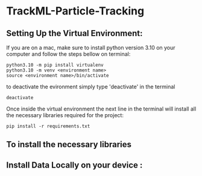 # TrackML-Particle-Tracking

## Setting Up the Virtual Environment: 
If you are on a mac, make sure to install python version 3.10 on your computer and follow the steps bellow on terminal: 

```
python3.10 -m pip install virtualenv
python3.10 -m venv <environment name>
source <environment name>/bin/activate
```
to deactivate the evironment simply type 'deactivate' in the terminal 
```
deactivate
```

Once inside the virtual environment the next line in the terminal will install all the necessary libraries required for the project: 
```
pip install -r requirements.txt 
```


## To install the necessary libraries 


## Install Data Locally on your device : 
